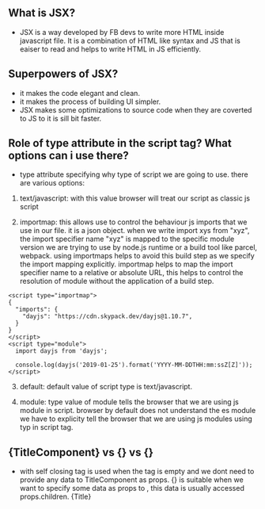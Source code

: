 ## What is JSX?

- JSX is a way developed by FB devs to write more HTML inside javascript file. It is a combination of HTML like syntax and JS that is eaiser to read and helps to write HTML in JS efficiently.

## Superpowers of JSX?

- it makes the code elegant and clean.
- it makes the process of building UI simpler.
- JSX makes some optimizations to source code when they are coverted to JS to it is sill bit faster.

## Role of type attribute in the script tag? What options can i use there?

- type attribute specifying why type of script we are going to use. there are various options:

1. text/javascript: with this value browser will treat our script as classic js script

2. importmap: this allows use to control the behaviour js imports that we use in our file. it is a json object. when we write import xys from "xyz", the import specifier name "xyz" is mapped to the specific module version we are trying to use by node.js runtime or a build tool like parcel, webpack. using importmaps helps to avoid this build step as we specify the import mapping explicitly. importmap helps to map the import specifier name to a relative or absolute URL, this helps to control the resolution of module without the application of a build step.

```
<script type="importmap">
{
  "imports": {
    "dayjs": "https://cdn.skypack.dev/dayjs@1.10.7",
  }
}
</script>
<script type="module">
  import dayjs from 'dayjs';

  console.log(dayjs('2019-01-25').format('YYYY-MM-DDTHH:mm:ssZ[Z]'));
</script>
```

3. default: default value of script type is text/javascript.

4. module: type value of module tells the browser that we are using js module in script. browser by default does not understand the es module we have to explicity tell the browser that we are using js modules using typ in script tag.

## {TitleComponent} vs {<TitleComponent/>} vs {<TitleComponent></TitleComponent>}

- <TitleComponent/> with self closing tag is used when the tag is empty and we dont need to provide any data to TitleComponent as props. {<TitleComponent></TitleComponent>} is suitable when we want to specify some data as props to <TitleComponent/>, this data is usually accessed props.children. {Title}
